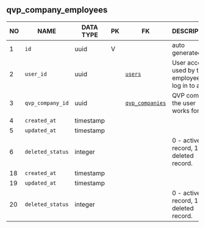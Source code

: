 qvp_company_employees
----------------------------


NO | NAME | DATA TYPE | PK | FK | DESCRIPTION  | COMMENTS          
---|------|-----------|----|----|--------------|----------
1|`id` | uuid | V |  | auto generated | 
2|`user_id` | uuid |  | [`users`](users.md) | User account used by the employee to log in to app | 
3|`qvp_company_id` | uuid |  | [`qvp_companies`](qvp_companies.md) | QVP company the user works for | 
4|`created_at` | timestamp |  |  |  | 
5|`updated_at` | timestamp |  |  |  | 
6|`deleted_status` | integer |  |  | 0 - active record, 1 - deleted record. | 
18|`created_at` | timestamp |  |  |  | 
19|`updated_at` | timestamp |  |  |  | 
20|`deleted_status` | integer |  |  | 0 - active record, 1 - deleted record. | 
